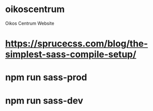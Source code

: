 # oikoscentrum

Oikos Centrum Website

# https://sprucecss.com/blog/the-simplest-sass-compile-setup/

# npm run sass-prod

# npm run sass-dev
